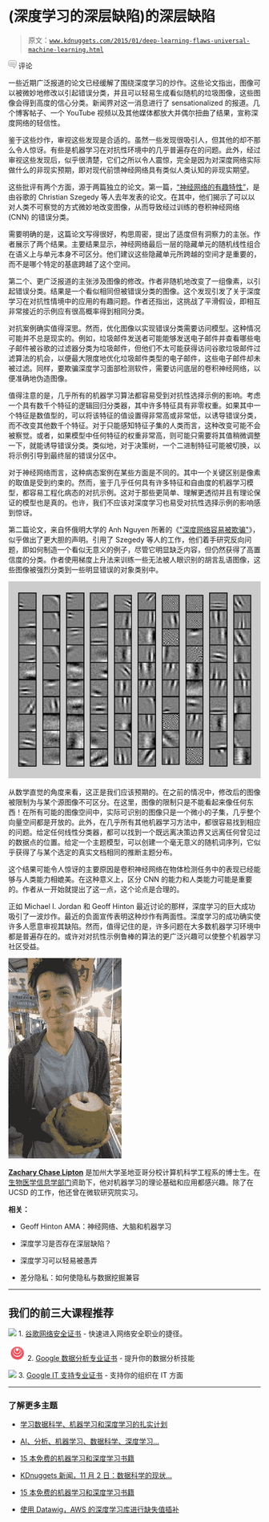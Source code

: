 # (深度学习的深层缺陷)的深层缺陷

> 原文：[`www.kdnuggets.com/2015/01/deep-learning-flaws-universal-machine-learning.html`](https://www.kdnuggets.com/2015/01/deep-learning-flaws-universal-machine-learning.html)

![c](img/3d9c022da2d331bb56691a9617b91b90.png) 评论

一些近期广泛报道的论文已经缓解了围绕深度学习的炒作。这些论文指出，图像可以被微妙地修改以引起错误分类，并且可以轻易生成看似随机的垃圾图像，这些图像会得到高度的信心分类。新闻界对这一消息进行了 sensationalized 的报道。几个博客帖子、一个 YouTube 视频以及其他媒体都放大并偶尔扭曲了结果，宣称深度网络的轻信性。

鉴于这些炒作，审视这些发现是合适的。虽然一些发现很吸引人，但其他的却不那么令人惊讶。有些是机器学习在对抗性环境中的几乎普遍存在的问题。此外，经过审视这些发现后，似乎很清楚，它们之所以令人震惊，完全是因为对深度网络实际做什么的非现实预期，即对现代前馈神经网络具有类似人类认知的非现实期望。

这些批评有两个方面，源于两篇独立的论文。第一篇，[“神经网络的有趣特性”](http://cs.nyu.edu/~zaremba/docs/understanding.pdf)，是由谷歌的 Christian Szegedy 等人去年发表的论文。在其中，他们揭示了可以以对人类不可察觉的方式微妙地改变图像，从而导致经过训练的卷积神经网络 (CNN) 的错误分类。

需要明确的是，这篇论文写得很好，构思周密，提出了适度但有洞察力的主张。作者展示了两个结果。主要结果显示，神经网络最后一层的隐藏单元的随机线性组合在语义上与单元本身不可区分。他们建议这些隐藏单元所跨越的空间才是重要的，而不是哪个特定的基底跨越了这个空间。

第二个、更广泛报道的主张涉及图像的修改。作者非随机地改变了一组像素，以引起错误分类。结果是一个看似相同但被错误分类的图像。这个发现引发了关于深度学习在对抗性情境中的应用的有趣问题。作者还指出，这挑战了平滑假设，即相互非常接近的示例应有很高概率得到相同分类。

对抗案例确实值得深思。然而，优化图像以实现错误分类需要访问模型。这种情况可能并不总是现实的。例如，垃圾邮件发送者可能能够发送电子邮件并查看哪些电子邮件被谷歌的过滤器分类为垃圾邮件，但他们不太可能获得访问谷歌垃圾邮件过滤算法的机会，以便最大限度地优化垃圾邮件类型的电子邮件，这些电子邮件却未被过滤。同样，要欺骗深度学习面部检测软件，需要访问底层的卷积神经网络，以便准确地伪造图像。

值得注意的是，几乎所有的机器学习算法都容易受到对抗性选择示例的影响。考虑一个具有数千个特征的逻辑回归分类器，其中许多特征具有非零权重。如果其中一个特征是数值型的，可以将该特征的值设置得非常高或非常低，以诱导错误分类，而不改变其他数千个特征。对于只能感知特征子集的人类而言，这种改变可能不会被察觉。或者，如果模型中任何特征的权重非常高，则可能只需要将其值稍微调整一下，就能诱导错误分类。类似地，对于决策树，一个二进制特征可能被切换，以将示例引导到最终层的错误分区中。

对于神经网络而言，这种病态案例在某些方面是不同的。其中一个关键区别是像素的取值是受到约束的。然而，鉴于几乎任何具有许多特征和自由度的机器学习模型，都容易工程化病态的对抗示例。这对于那些更简单、理解更透彻并且有理论保证的模型也是真的。也许，我们不应该对深度学习也易受对抗性选择示例的影响感到惊讶。

第二篇论文，来自怀俄明大学的 Anh Nguyen 所著的《["深度网络容易被欺骗"](http://arxiv.org/pdf/1412.1897v2.pdf)》，似乎做出了更大胆的声明。引用了 Szegedy 等人的工作，他们着手研究反向问题，即如何制造一个看似无意义的例子，尽管它明显缺乏内容，但仍然获得了高置信度的分类。作者使用梯度上升法来训练一些无法被人眼识别的胡言乱语图像，这些图像被强烈分类到一些明显错误的对象类别中。

![卷积神经网络的第二层可视化](img/8c12470a515a5f24014c9325e7204a14.png)

从数学直觉的角度来看，这正是我们应该预期的。在之前的情况中，修改后的图像被限制为与某个源图像不可区分。在这里，图像的限制只是不能看起来像任何东西！在所有可能的图像空间中，实际可识别的图像只是一个微小的子集，几乎整个向量空间都是开放的。此外，在几乎所有其他机器学习方法中，都很容易找到相应的问题。给定任何线性分类器，都可以找到一个既远离决策边界又远离任何曾见过的数据点的位置。给定一个主题模型，可以创建一个毫无意义的随机词序列，它似乎获得了与某个选定的真实文档相同的推断主题分布。

这个结果可能令人惊讶的主要原因是卷积神经网络在物体检测任务中的表现已经能够与人类能力相媲美。在这种意义上，区分 CNN 的能力和人类能力可能是重要的。作者从一开始就提出了这一点，这个论点是合理的。

正如 Michael I. Jordan 和 Geoff Hinton 最近讨论的那样，深度学习的巨大成功吸引了一波炒作。最近的负面宣传表明这种炒作有两面性。深度学习的成功确实使许多人愿意审视其缺陷。然而，值得记住的是，许多问题在大多数机器学习环境中都是普遍存在的。或许对对抗性示例鲁棒的算法的更广泛兴趣可以使整个机器学习社区受益。

![Zachary Chase Lipton](img/240b273c667af1a53a99fd93d1fd39ce.png)

**[Zachary Chase Lipton](http://zacklipton.com)** 是加州大学圣地亚哥分校计算机科学工程系的博士生。在[生物医学信息学部门](http://healthsciences.ucsd.edu/som/medicine/divisions/dbmi/pages/default.aspx)资助下，他对机器学习的理论基础和应用都感兴趣。除了在 UCSD 的工作，他还曾在微软研究院实习。

**相关：**

+   Geoff Hinton AMA：神经网络、大脑和机器学习

+   深度学习是否存在深层缺陷？

+   深度学习可以轻易被愚弄

+   差分隐私：如何使隐私与数据挖掘兼容

* * *

## 我们的前三大课程推荐

![](img/0244c01ba9267c002ef39d4907e0b8fb.png) 1\. [谷歌网络安全证书](https://www.kdnuggets.com/google-cybersecurity) - 快速进入网络安全职业的捷径。

![](img/e225c49c3c91745821c8c0368bf04711.png) 2\. [Google 数据分析专业证书](https://www.kdnuggets.com/google-data-analytics) - 提升你的数据分析技能

![](img/0244c01ba9267c002ef39d4907e0b8fb.png) 3\. [Google IT 支持专业证书](https://www.kdnuggets.com/google-itsupport) - 支持你的组织在 IT 方面

* * *

### 了解更多主题

+   [学习数据科学、机器学习和深度学习的扎实计划](https://www.kdnuggets.com/2023/01/mwiti-solid-plan-learning-data-science-machine-learning-deep-learning.html)

+   [AI、分析、机器学习、数据科学、深度学习…](https://www.kdnuggets.com/2021/12/developments-predictions-ai-machine-learning-data-science-research.html)

+   [15 本免费的机器学习和深度学习书籍](https://www.kdnuggets.com/2022/10/15-free-machine-learning-deep-learning-books.html)

+   [KDnuggets 新闻，11 月 2 日：数据科学的现状…](https://www.kdnuggets.com/2022/n43.html)

+   [15 本免费的机器学习和深度学习书籍](https://www.kdnuggets.com/2022/11/15-free-machine-learning-deep-learning-books.html)

+   [使用 Datawig，AWS 的深度学习库进行缺失值插补](https://www.kdnuggets.com/2021/12/datawig-aws-deep-learning-library-missing-value-imputation.html)
